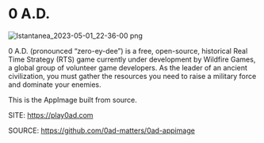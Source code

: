 
# 0 A.D.
 
 ![Istantanea_2023-05-01_22-36-00 png](https://user-images.githubusercontent.com/88724353/235526650-ff7383e2-ed9a-4b20-b066-576b43561c3f.jpg)

 
 0 A.D. (pronounced “zero-ey-dee”) is a free, open-source, historical
 Real Time Strategy (RTS) game currently under development by Wildfire
 Games, a global group of volunteer game developers. As the leader of
 an ancient civilization, you must gather the resources you need to 
 raise a military force and dominate your enemies.
 
 This is the AppImage built from source.
 
 SITE: https://play0ad.com

 SOURCE: https://github.com/0ad-matters/0ad-appimage
